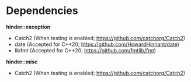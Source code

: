 # Dependencies

**hinder::exception**
* Catch2 (When testing is enabled; https://github.com/catchorg/Catch2)
* date (Accepted for C++20; https://github.com/HowardHinnant/date)
* libfmt (Accepted for C++20; https://github.com/fmtlib/fmt)

**hinder::misc**
* Catch2 (When testing is enabled; https://github.com/catchorg/Catch2)
